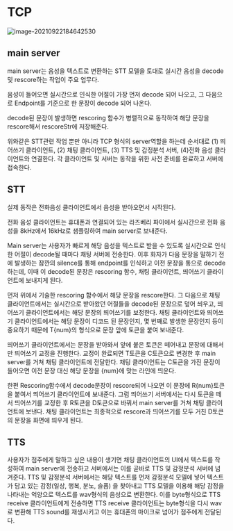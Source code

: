 # TCP





![image-20210922184642530](C:\Users\김한비\AppData\Roaming\Typora\typora-user-images\image-20210922184642530.png)



## main server

main server는 음성을 텍스트로 변환하는 STT 모델을 토대로 실시간 음성을 decode 및 rescore하는 작업이 주요 업무다. 

음성이 들어오면 실시간으로 인식한 어절이 가장 먼저 decode 되어 나오고, 그 다음으로 Endpoint를 기준으로 한 문장이 decode 되어 나온다.

decode된 문장이 발생하면 rescoring 함수가 병렬적으로 동작하여 해당 문장을 rescore해서 rescoreStr에 저장해준다.



위와같은 STT관련 작업 뿐만 아니라 TCP 형식의 server역할을 하는데 순서대로 (1) 띄어쓰기 클라이언트, (2) 채팅 클라이언트, (3) TTS 및 감정분석 서버, (4)전화 음성 클라이언트와 연결한다. 각 클라이언트 및 서버는 동작을 위한 사전 준비를 완료하고 서버에 접속한다.



## STT

실제 동작은 전화음성 클라이언트에서 음성을 받아오면서 시작된다. 

전화 음성 클라이언트는 휴대폰과 연결되어 있는 라즈베리 파이에서 실시간으로 전화 음성을 8kHz에서 16kHz로 샘플링하여 main server로 보내준다.

Main server는 사용자가 빠르게 해당 음성을 텍스트로 받을 수 있도록 실시간으로 인식한 어절이 decode될 때마다  채팅 서버에 전송한다. 이후 화자가 다음 문장을 말하기 전에 발생하는 잠깐의 silence를 통해 endpoint를 인식하고 이전 문장을 통으로 decode하는데, 이때 이 decode된 문장은 rescoring 함수, 채팅 클라이언트, 띄어쓰기 클라이언트에 보내지게 된다.

먼저 위에서 기술한 rescoring 함수에서 해당 문장을 rescore한다. 그 다음으로 채팅 클라이언트에서는 실시간으로 받아왔던 어절들을 decode된 문장으로 덮어 씌우고, 띄어쓰기 클라이언트에서는 해당 문장의 띄어쓰기를 보정한다. 채팅 클라이언트와 띄어쓰기 클라이언트에서는 해당 문장이 디코드 된 문장인지, 몇 번째로 발생한 문장인지 등이 중요하기 때문에 T{num}의 형식으로 문장 앞에 토큰을 붙여 보내준다.

띄어쓰기 클라이언트에서는 문장을 받아와서 앞에 붙은 토큰은 떼어내고 문장에 대해서만 띄어쓰기 교정을 진행한다. 교정이 완료되면 T토큰을 C토큰으로 변경한 후 main server를 거쳐 채팅 클라이언트에 전달한다. 채팅 클라이언트는 C토큰을 가진 문장이 들어오면 이전 문장 대신 해당 문장을 {num}에 맞는 라인에 띄운다.

한편 Rescoring함수에서 decode문장이 rescore되어 나오면 이 문장에 R{num}토큰을 붙여서 띄어쓰기 클라이언트에 보내준다. 그럼 띄어쓰기 서버에서는 다시 토큰을 떼서 띄어쓰기를 교정한 후 R토큰을 D토큰으로 바꿔서 main server를 거쳐 채팅 클라이언트에 보낸다. 채팅 클라이언트는 최종적으로 rescore과 띄어쓰기를 모두 거친 D토큰의 문장을 화면에 띄우게 된다.



## TTS

사용자가 점주에게 말하고 싶은 내용이 생기면 채팅 클라이언트의 UI에서 텍스트를 작성하여 main server에 전송하고 서버에서는 이를 곧바로 TTS 및 감정분석 서버에 넘겨준다. TTS 및 감정분석 서버에서는 해당 텍스트를 먼저 감정분석 모델에 넣어 텍스트가 담고 있는 감정(일상, 행복, 분노, 슬픔) 을 찾아내고 TTS 모델을 이용해 해당 감정을 나타내는 억양으로 텍스트를 wav형식의 음성으로 변환한다. 이를 byte형식으로 TTS receive 클라이언트에게 전송하면 TTS receive 클라이언트는 byte형식을 다시 wav로 변환해 TTS sound를 재생시키고 이는 휴대폰의 마이크로 넘어가 점주에게 전달된다.



